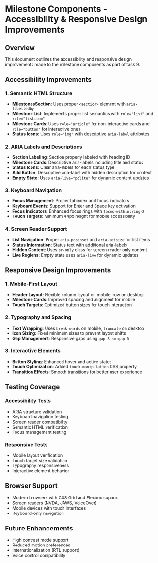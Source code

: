 # Milestone Components - Accessibility & Responsive Design Improvements

## Overview
This document outlines the accessibility and responsive design improvements made to the milestone components as part of task 9.

## Accessibility Improvements

### 1. Semantic HTML Structure
- **MilestonesSection**: Uses proper `<section>` element with `aria-labelledby`
- **Milestone List**: Implements proper list semantics with `role="list"` and `role="listitem"`
- **Milestone Cards**: Uses `role="article"` for non-interactive cards and `role="button"` for interactive ones
- **Status Icons**: Uses `role="img"` with descriptive `aria-label` attributes

### 2. ARIA Labels and Descriptions
- **Section Labeling**: Section properly labeled with heading ID
- **Milestone Cards**: Descriptive aria-labels including title and status
- **Status Icons**: Clear aria-labels for each status type
- **Add Button**: Descriptive aria-label with hidden description for context
- **Empty State**: Uses `aria-live="polite"` for dynamic content updates

### 3. Keyboard Navigation
- **Focus Management**: Proper tabindex and focus indicators
- **Keyboard Events**: Support for Enter and Space key activation
- **Focus Indicators**: Enhanced focus rings with `focus-within:ring-2`
- **Touch Targets**: Minimum 44px height for mobile accessibility

### 4. Screen Reader Support
- **List Navigation**: Proper `aria-posinset` and `aria-setsize` for list items
- **Status Information**: Status text with additional aria-labels
- **Hidden Content**: Uses `sr-only` class for screen reader only content
- **Live Regions**: Empty state uses `aria-live` for dynamic updates

## Responsive Design Improvements

### 1. Mobile-First Layout
- **Header Layout**: Flexible column layout on mobile, row on desktop
- **Milestone Cards**: Improved spacing and alignment for mobile
- **Touch Targets**: Optimized button sizes for touch interaction

### 2. Typography and Spacing
- **Text Wrapping**: Uses `break-words` on mobile, `truncate` on desktop
- **Icon Sizing**: Fixed minimum sizes to prevent layout shifts
- **Gap Management**: Responsive gaps using `gap-3 sm:gap-0`

### 3. Interactive Elements
- **Button Styling**: Enhanced hover and active states
- **Touch Optimization**: Added `touch-manipulation` CSS property
- **Transition Effects**: Smooth transitions for better user experience

## Testing Coverage

### Accessibility Tests
- ARIA structure validation
- Keyboard navigation testing
- Screen reader compatibility
- Semantic HTML verification
- Focus management testing

### Responsive Tests
- Mobile layout verification
- Touch target size validation
- Typography responsiveness
- Interactive element behavior

## Browser Support
- Modern browsers with CSS Grid and Flexbox support
- Screen readers (NVDA, JAWS, VoiceOver)
- Mobile devices with touch interfaces
- Keyboard-only navigation

## Future Enhancements
- High contrast mode support
- Reduced motion preferences
- Internationalization (RTL support)
- Voice control compatibility